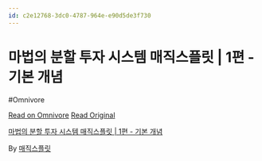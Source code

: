 ```yaml
---
id: c2e12768-3dc0-4787-964e-e90d5de3f730
---
```


# 마법의 분할 투자 시스템 매직스플릿 | 1편 - 기본 개념
#Omnivore
 
[Read on Omnivore](https://omnivore.app/me/https-youtube-com-watch-v-4-c-8-pam-k-6-u-19306272c98)
[Read Original](https://youtube.com/watch?v=__4C8PamK6U)
 
[마법의 분할 투자 시스템 매직스플릿 | 1편 - 기본 개념](https://youtube.com/watch?v=%5F%5F4C8PamK6U)

By [매직스플릿](https://www.youtube.com/@TV-st8vc)
